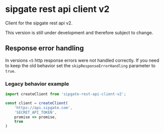 # sipgate rest api client v2

Client for the sipgate rest api v2.

This version is still under development and therefore subject to change.

## Response error handling

In versions `<5` http response errors were not handled correctly. If you need to keep the old behavior set the `skipResponseErrorHandling` parameter to `true`.

### Legacy behavior example

```js
import createClient from 'sipgate-rest-api-client-v2';

const client = createClient(
	'https://api.sipgate.com',
	'SECRET_API_TOKEN',
	promise => promise,
	true
)
```
